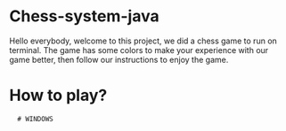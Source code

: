 # Chess-system-java
  Hello everybody, welcome to this project, we did a chess game to run on terminal. The game has some colors to make your experience with our game better, then follow our instructions to enjoy the game.

# How to play?

      # WINDOWS
      
